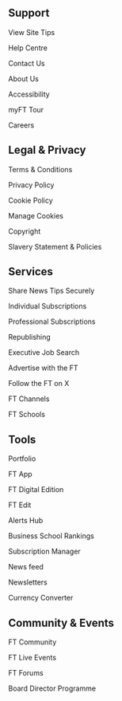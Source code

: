 ## Support
View Site Tips

Help Centre

Contact Us

About Us

Accessibility

myFT Tour

Careers

## Legal & Privacy
Terms & Conditions

Privacy Policy

Cookie Policy

Manage Cookies

Copyright

Slavery Statement & Policies

## Services
Share News Tips Securely

Individual Subscriptions

Professional Subscriptions

Republishing

Executive Job Search

Advertise with the FT

Follow the FT on X

FT Channels

FT Schools

## Tools
Portfolio

FT App

FT Digital Edition

FT Edit

Alerts Hub

Business School Rankings

Subscription Manager

News feed

Newsletters

Currency Converter

## Community & Events

FT Community

FT Live Events

FT Forums

Board Director Programme
